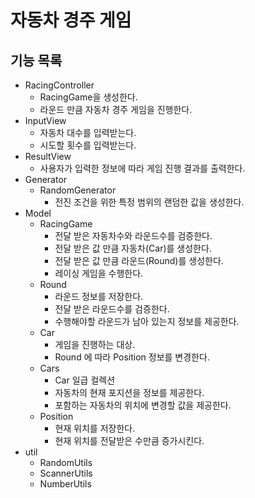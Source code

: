 # 자동차 경주 게임

## 기능 목록
- RacingController
  - RacingGame을 생성한다.
  - 라운드 만큼 자동차 경주 게임을 진행한다.
- InputView
  - 자동차 대수를 입력받는다.
  - 시도할 횟수를 입력받는다.
- ResultView
  - 사용자가 입력한 정보에 따라 게임 진행 결과를 출력한다.
- Generator
  - RandomGenerator
    - 전진 조건을 위한 특정 범위의 랜덤한 값을 생성한다.
- Model
  - RacingGame
    - 전달 받은 자동차수와 라운드수를 검증한다. 
    - 전달 받은 값 만큼 자동차(Car)를 생성한다.
    - 전달 받은 값 만큼 라운드(Round)를 생성한다.
    - 레이싱 게임을 수행한다.
  - Round
    - 라운드 정보를 저장한다.
    - 전달 받은 라운드수를 검증한다.
    - 수행해야할 라운드가 남아 있는지 정보를 제공한다.
  - Car
    - 게임을 진행하는 대상.
    - Round 에 따라 Position 정보를 변경한다.
  - Cars
    - Car 일급 컬렉션
    - 자동차의 현재 포지션을 정보를 제공한다.
    - 포함하는 자동차의 위치에 변경할 값을 제공한다.
  - Position
    - 현재 위치를 저장한다.
    - 현재 위치를 전달받은 수만큼 증가시킨다.
- util
  - RandomUtils 
  - ScannerUtils
  - NumberUtils